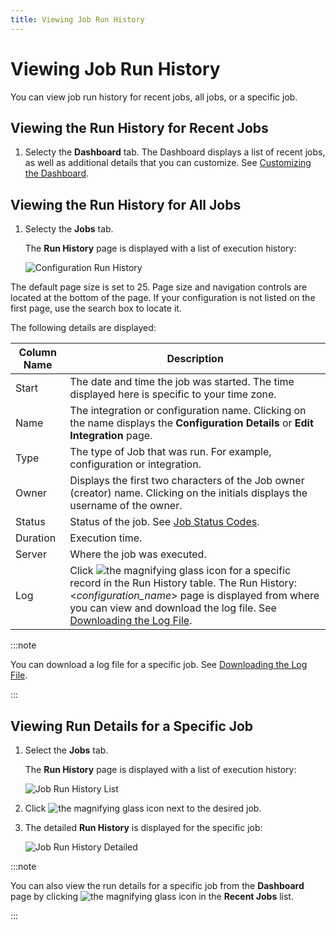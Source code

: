 ```yaml
---
title: Viewing Job Run History
---
```


# Viewing Job Run History

You can view job run history for recent jobs, all jobs, or a specific job.

## Viewing the Run History for Recent Jobs

1. Selecty the **Dashboard** tab. The Dashboard displays a list of recent jobs, as well as additional details that you can customize. See [Customizing the Dashboard](../dashboard#customizing-the-dashboard).

## Viewing the Run History for All Jobs

1. Selecty the **Jobs** tab.
   
   The **Run History** page is displayed with a list of execution history:

   ![Configuration Run History](/img/Configuration-Run-History.png)

The default page size is set to 25. Page size and navigation controls are located at the bottom of the page. If your configuration is not listed on the first page, use the search box to locate it.

The following details are displayed:

| Column Name| Description
| --- | ---
| Start | The date and time the job was started. The time displayed here is specific to your time zone.
| Name | The integration or configuration name. Clicking on the name displays the **Configuration Details** or **Edit Integration** page.
| Type | The type of Job that was run. For example, configuration or integration.
| Owner | Displays the first two characters of the Job owner (creator) name. Clicking on the initials displays the username of the owner.
| Status | Status of the job. See [Job Status Codes](./job-status-codes).
| Duration | Execution time.
| Server | Where the job was executed.
| Log | Click <img src="/img/icons/log-file.png" className="icon" alt="the magnifying glass icon"/> for a specific record in the Run History table. The Run History: &lt;*configuration_name*> page is displayed from where you can view and download the log file. See [Downloading the Log File](./viewing-job-run-history#downloading-the-log-file).

:::note

You can download a log file for a specific job. See [Downloading the Log File](./downloading-the-log-file).

:::

## Viewing Run Details for a Specific Job

1. Select the **Jobs** tab.
   
   The **Run History** page is displayed with a list of execution history:

   ![Job Run History List](/img/Job-Run-History-List.png)

2. Click <img src="/img/icons/log-file.png" className="icon" alt="the magnifying glass icon"/> next to the desired job.
3. The detailed **Run History** is displayed for the specific job:

   ![Job Run History Detailed](/img/Job-Run-History-Detailed.png)

:::note

You can also view the run details for a specific job from the **Dashboard** page by clicking <img src="/img/icons/log-file.png" className="icon" alt="the magnifying glass icon"/> in the **Recent Jobs** list.

:::